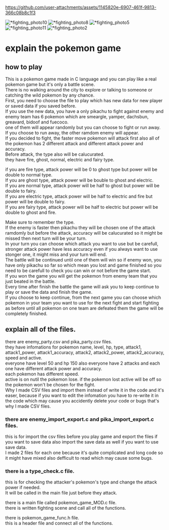

https://github.com/user-attachments/assets/1145820e-6907-461f-9813-366c08b8c1f3

![*fighting_photo10](https://github.com/user-attachments/assets/e43ea4f5-5252-43b5-b9e5-4c6aa15a5713)
![*fighting_photo8](https://github.com/user-attachments/assets/2105bfe6-7549-4297-826c-b594f660f1d5)
![*fighting_photo5](https://github.com/user-attachments/assets/3c6f8e1e-39fe-4da6-be25-f7d813babcad)
![*fighting_photo11](https://github.com/user-attachments/assets/e93af976-905b-4b27-bbf9-ce775bfc3c55)
![*fighting_photo2](https://github.com/user-attachments/assets/4418f88d-ce27-4faf-ae32-6e8dd3a116a5)
# explain the pokemon game  
## how to play  
This is a pokemon game made in C language and you can play like a real pokemon game but it's only a battle scene.  
There is no walking around the city to explore or talking to someone or catching the wild pokemon by any chance.  
First, you need to choose the file to play which has new data for new player or saved data if you saved before.  
If you use the new data, you have a only pikachu to fight against enemy and enemy team has 6 pokemon which are smeargle, yamper, dachsbun, greavard, bidoof and fuecoco.  
one of them will appear randomly but you can choose to fight or run away.  
If you choose to run away, the other ramdom enemy will appear.  
If you decided to fight, the faster move pokemon will attack first also all of the pokemon has 2 different attack and different attack power and accuracy.  
Before attack, the type also will be calucurated.  
they have fire, ghost, normal, electric and fairy type.  
  
if you are fire type, attack power will be 0 to ghost type but power will be double to normal type.  
If you are ghost type, attack power will be bouble to ghost and electric.  
If you are normal type, attack power will be half to ghost but power will be double to fairy.  
If you are electric type, attack power will be half to electric and fire but power will be double to fairy.  
If you are fairy type, attack power will be half to electric but power will be double to ghost and fire.  
  
Make sure to remember the type.  
If the enemy is faster then pikachu they will be chosen one of the attack ramdomly but before the attack, accuracy will be calucurated so it might be missed then next turn will be your turn.  
In your turn you can choose which attack you want to use but be carefull, stronger attack power have less accuracy even if you always want to use stonger one, it might miss and your turn will end.  
The battle will be continued until one of them will win so if enemy won, you have only pikachu so far so which mean you lost and game finished so you need to be carefull to check you can win or not before the game start.  
If you won the game you will get the pokemon from enemy team that you just beated in the battle.  
Every time after finish the battle the game will ask you to keep continue to play or save the data and finish the game.  
If you choose to keep continue, from the next game you can choose which pokemon in your team you want to use for the next fight and start fighting as before until all pokemon on one team are defeated them the game will be completely finished.  

## explain all of the files.  
there are enemy_party.csv and pika_party.csv files.  
they have infomations for pokemon name, level, hp, type, attack1, attack1_power, attack1_accuracy, attack2, attack2_power, attack2_accuracy, speed and active.  
everyone have level 50 and hp 150 also everyone have 2 attacks and each one have different attack power and accuracy.  
each pokemon has different speed.  
active is on nutil the pokemon lose. if the pokemon lost active will be off so the pokemon won't be chosen for the fight.  
Why I made CSV files and import them instead of write it in the code and it's easer, because if you want to edit the infomation you have to re-write it in the code which may cause you accidently delete your code or bugs that's why I made CSV files.  

### there are enemy_import_export.c and pika_import_export.c files.  
this is for import the csv files before you play game and export the files if you want to save data also import the save data as well if you want to use save data.  
I made 2 files for each one because it's quite complicated and long code so it might have mixed also defficult to read which may cause some bugs.  

### there is a type_check.c file.  
this is for checking the attacker's pokemon's type and change the attack power if needed.  
It will be called in the main file just before they attack.  
  
there is a main file called pokemon_game_MOD.c file.  
there is written fighting scene and call all of the functions.  
  
there is pokemon_game_func.h file.  
this is a header file and connect all of the functions.  
